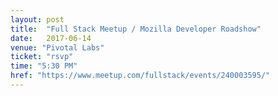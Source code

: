 ```yaml
---
layout: post
title:  "Full Stack Meetup / Mozilla Developer Roadshow"
date:   2017-06-14
venue: "Pivotal Labs"
ticket: "rsvp"
time: "5:30 PM"
href: "https://www.meetup.com/fullstack/events/240003595/"
---
```


